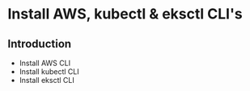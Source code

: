 # Install AWS, kubectl & eksctl CLI's

## Introduction
- Install AWS CLI
- Install kubectl CLI
- Install eksctl CLI